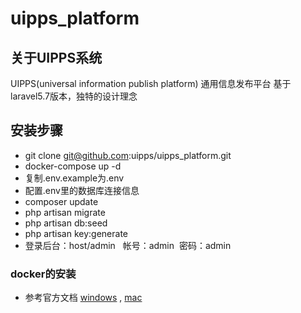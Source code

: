 # uipps_platform

## 关于UIPPS系统
UIPPS(universal information publish platform) 通用信息发布平台 基于laravel5.7版本，独特的设计理念

## 安装步骤
- git clone git@github.com:uipps/uipps_platform.git
- docker-compose up -d
- 复制.env.example为.env
- 配置.env里的数据库连接信息
- composer update
- php artisan migrate
- php artisan db:seed
- php artisan key:generate
- 登录后台：host/admin   帐号：admin  密码：admin

### docker的安装
- 参考官方文档 [windows](https://docs.docker.com/get-started/) , [mac](https://docs.docker.com/get-started/) 
